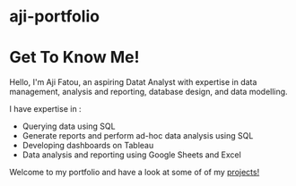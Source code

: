 # aji-portfolio
# Get To Know Me!

Hello, I'm Aji Fatou, an aspiring Datat Analyst with expertise in data management, analysis and reporting, database design, and data modelling.

I have expertise in :
<ul>
     <li> Querying data using SQL    </li>
     <li> Generate reports and perform ad-hoc data analysis using SQL </li> 
     <li> Developing dashboards on Tableau </li>
     <li> Data analysis and reporting using Google Sheets and Excel </li>
</ul>

Welcome to my portfolio and have a look at some of of my [projects!](https://github.com/afgai/Covid-19-Database-System)

